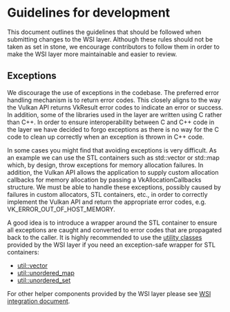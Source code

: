 # Guidelines for development
This document outlines the guidelines that should be followed when submitting changes to the WSI layer. Although these
rules should not be taken as set in stone, we encourage contributors to follow them in order to make the WSI layer
more maintainable and easier to review.

## Exceptions
We discourage the use of exceptions in the codebase. The preferred error handling mechanism is to return
error codes. This closely aligns to the way the Vulkan API returns VkResult error codes to
indicate an error or success. In addition, some of the libraries used in the layer are written using C rather
than C++. In order to ensure interoperability between C and C++ code in the layer we have decided to forgo exceptions
as there is no way for the C code to clean up correctly when an exception is thrown in C++ code.

In some cases you might find that avoiding exceptions is very difficult. As an example we can use the STL
containers such as std::vector or std::map which, by design, throw exceptions for memory allocation failures.
In addition, the Vulkan API allows the application to supply custom allocation callbacks for memory allocation by
passing a VkAllocationCallbacks structure. We must be able to handle these exceptions, possibly caused by failures in
custom allocators, STL containers, etc., in order to correctly implement the Vulkan API and return the appropriate
error codes, e.g. VK_ERROR_OUT_OF_HOST_MEMORY.

A good idea is to introduce a wrapper around the STL container to ensure all exceptions are caught and converted to
error codes that are propagated back to the caller. It is highly recommended to use the
[utility classes](https://gitlab.freedesktop.org/mesa/vulkan-wsi-layer/-/tree/master/util) provided by the WSI layer
if you need an exception-safe wrapper for STL containers:
 * [util::vector](https://gitlab.freedesktop.org/mesa/vulkan-wsi-layer/-/blob/master/util/custom_allocator.hpp)
 * [util::unordered_map](https://gitlab.freedesktop.org/mesa/vulkan-wsi-layer/-/blob/master/util/unordered_map.hpp)
 * [util::unordered_set](https://gitlab.freedesktop.org/mesa/vulkan-wsi-layer/-/blob/master/util/unordered_set.hpp)

For other helper components provided by the WSI layer please see
[WSI integration document](https://gitlab.freedesktop.org/mesa/vulkan-wsi-layer/-/blob/master/wsi/README.md#helpers).